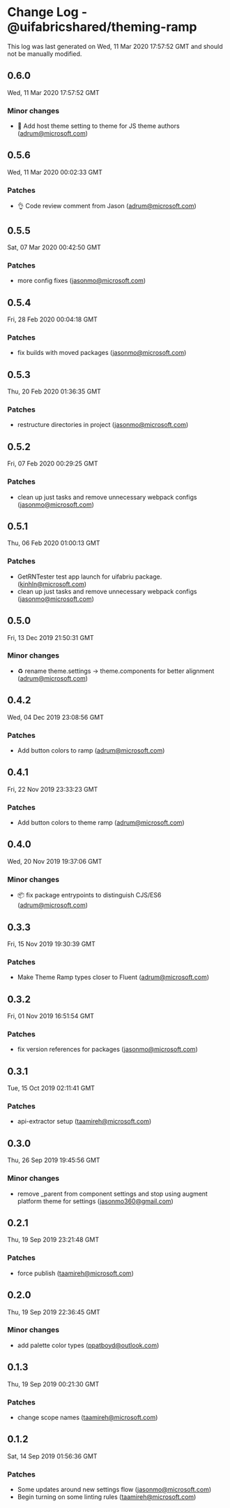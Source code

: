 # Change Log - @uifabricshared/theming-ramp

This log was last generated on Wed, 11 Mar 2020 17:57:52 GMT and should not be manually modified.

## 0.6.0
Wed, 11 Mar 2020 17:57:52 GMT

### Minor changes

- 🎨 Add host theme setting to theme for JS theme authors (adrum@microsoft.com)
## 0.5.6
Wed, 11 Mar 2020 00:02:33 GMT

### Patches

- 👌 Code review comment from Jason (adrum@microsoft.com)
## 0.5.5
Sat, 07 Mar 2020 00:42:50 GMT

### Patches

- more config fixes (jasonmo@microsoft.com)
## 0.5.4
Fri, 28 Feb 2020 00:04:18 GMT

### Patches

- fix builds with moved packages (jasonmo@microsoft.com)
## 0.5.3
Thu, 20 Feb 2020 01:36:35 GMT

### Patches

- restructure directories in project (jasonmo@microsoft.com)
## 0.5.2
Fri, 07 Feb 2020 00:29:25 GMT

### Patches

- clean up just tasks and remove unnecessary webpack configs (jasonmo@microsoft.com)
## 0.5.1
Thu, 06 Feb 2020 01:00:13 GMT

### Patches

- GetRNTester test app launch for uifabriu package. (kinhln@microsoft.com)
- clean up just tasks and remove unnecessary webpack configs (jasonmo@microsoft.com)
## 0.5.0
Fri, 13 Dec 2019 21:50:31 GMT

### Minor changes

- ♻ rename theme.settings -> theme.components for better alignment (adrum@microsoft.com)
## 0.4.2
Wed, 04 Dec 2019 23:08:56 GMT

### Patches

- Add button colors to ramp (adrum@microsoft.com)
## 0.4.1
Fri, 22 Nov 2019 23:33:23 GMT

### Patches

- Add button colors to theme ramp (adrum@microsoft.com)
## 0.4.0
Wed, 20 Nov 2019 19:37:06 GMT

### Minor changes

- 📦 fix package entrypoints to distinguish CJS/ES6 (adrum@microsoft.com)
## 0.3.3
Fri, 15 Nov 2019 19:30:39 GMT

### Patches

- Make Theme Ramp types closer to Fluent (adrum@microsoft.com)
## 0.3.2
Fri, 01 Nov 2019 16:51:54 GMT

### Patches

- fix version references for packages (jasonmo@microsoft.com)
## 0.3.1
Tue, 15 Oct 2019 02:11:41 GMT

### Patches

- api-extractor setup (taamireh@microsoft.com)
## 0.3.0
Thu, 26 Sep 2019 19:45:56 GMT

### Minor changes

- remove _parent from component settings and stop using augment platform theme for settings (jasonmo360@gmail.com)
## 0.2.1
Thu, 19 Sep 2019 23:21:48 GMT

### Patches

- force publish (taamireh@microsoft.com)
## 0.2.0
Thu, 19 Sep 2019 22:36:45 GMT

### Minor changes

- add palette color types (ppatboyd@outlook.com)
## 0.1.3
Thu, 19 Sep 2019 00:21:30 GMT

### Patches

- change scope names (taamireh@microsoft.com)
## 0.1.2
Sat, 14 Sep 2019 01:56:36 GMT

### Patches

- Some updates around new settings flow (jasonmo@microsoft.com)
- Begin turning on some linting rules (taamireh@microsoft.com)